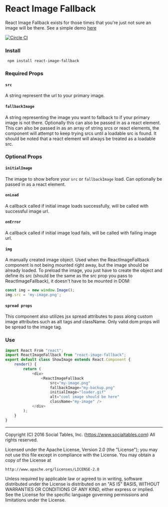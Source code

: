 # React Image Fallback

React Image Fallback exists for those times that you're just not sure an image will be there. See a simple demo <a href="http://socialtables.github.io/react-image-fallback/demo/">here</a>

[![Circle CI](https://circleci.com/gh/socialtables/react-image-fallback.svg?style=svg)](https://circleci.com/gh/socialtables/react-image-fallback)

### Install
` npm install react-image-fallback`

### Required Props

#### `src`
A string represent the url to your primary image.

#### `fallbackImage`
A string representing the image you want to fallback to if your primary image is not there. Optionally this can also be passed in as a react element. This can also be passed in as an array of string srcs or react elements, the component will attempt to keep trying srcs until a loadable src is found. It should be noted that a react element will always be treated as a loadable src.

### Optional Props

#### `initialImage`
The image to show before your `src` or `fallbackImage` load. Can optionally be passed in as a react element.

#### `onLoad`
A callback called if initial image loads successfully, will be called with successful image url.

#### `onError`
A callback called if initial image load fails, will be called with failing image url.

#### `img`
A manually created image object. Used when the ReactImageFallback component is not being mounted right away, but the image should be already loaded.
To preload the image, you just have to create the object and define its src (should be the same as the src prop you pass to ReactImageFallback), it doesn't have to be mounted in DOM: 

```js
const img = new window.Image();
img.src = 'my-image.png';
```

#### `spread props`
This component also utilizes jsx spread attributes to pass along custom image attributes such as alt tags and className. Only valid dom props will be spread to the image tag. 

### Use

```js
import React From "react";
import ReactImageFallback from "react-image-fallback";
export default class ShowImage extends React.Component {
	render() {
		return (
			<div>
				<ReactImageFallback
					src="my-image.png"
					fallbackImage="my-backup.png"
					initialImage="loader.gif"
					alt="cool image should be here"
					className="my-image" />
			</div>
		);
	}
}
```

- - -

Copyright (C) 2016 Social Tables, Inc. (https://www.socialtables.com) All rights reserved.

Licensed under the Apache License, Version 2.0 (the "License"); you may not use this file except in compliance with the License. You may obtain a copy of the License at

	http://www.apache.org/licenses/LICENSE-2.0

Unless required by applicable law or agreed to in writing, software distributed under the License is distributed on an "AS IS" BASIS, WITHOUT WARRANTIES OR CONDITIONS OF ANY KIND, either express or implied. See the License for the specific language governing permissions and limitations under the License.

